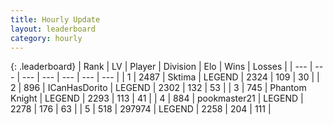 ```yaml
---
title: Hourly Update
layout: leaderboard
category: hourly
---
```


{: .leaderboard}
| Rank | LV | Player | Division | Elo | Wins | Losses |
| --- | --- | --- | --- | --- | --- | --- |
| <span data-change="0">1</span> | 2487 | <span title="ID: 353063">Sktima</span> | LEGEND | <span data-change="0">2324</span> | <span data-change="0">109</span> | <span data-change="0">30</span> |
| <span data-change="0">2</span> | 896 | <span title="ID: 415713">ICanHasDorito</span> | LEGEND | <span data-change="0">2302</span> | <span data-change="0">132</span> | <span data-change="0">53</span> |
| <span data-change="0">3</span> | 745 | <span title="ID: 742939">Phantom Knight</span> | LEGEND | <span data-change="0">2293</span> | <span data-change="0">113</span> | <span data-change="0">41</span> |
| <span data-change="0">4</span> | 884 | <span title="ID: 652474">pookmaster21</span> | LEGEND | <span data-change="0">2278</span> | <span data-change="0">176</span> | <span data-change="0">63</span> |
| <span data-change="0">5</span> | 518 | <span title="ID: 544038">297974</span> | LEGEND | <span data-change="0">2258</span> | <span data-change="0">204</span> | <span data-change="0">111</span> |